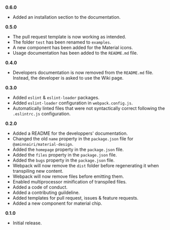 **0.6.0**
- Added an installation section to the documentation.

**0.5.0**
- The pull request template is now working as intended.
- The folder `test` has been renamed to `examples`.
- A new component has been added for the Material icons.
- Usage documentation has been added to the `README.md` file.

**0.4.0**
- Developers documentation is now removed from the `README.md` file. Instead, the developer is asked to use the Wiki page.

**0.3.0**
- Added `eslint` & `eslint-loader` packages.
- Added `eslint-loader` configuration in `webpack.config.js`.
- Automatically linted files that were not syntactically correct following the `.eslintrc.js` configuration.

**0.2.0**
- Added a README for the developpers' documentation.
- Changed the old `name` property in the `package.json` file for `@aminnairi/material-design`.
- Added the `homepage` property in the `package.json` file.
- Added the `files` property in the `package.json` file.
- Added the `bugs` property in the `package.json` file.
- Webpack will now remove the `dist` folder before regenerating it when transpiling new content.
- Webpack will now remove files before emitting them.
- Enabled multiprocessor minification of transpiled files.
- Added a code of conduct.
- Added a contributing guildeline.
- Added templates for pull request, issues & feature requests.
- Added a new component for material chip.

**0.1.0**
- Initial release.